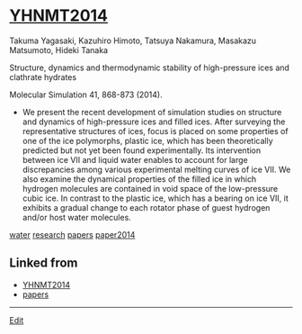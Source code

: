 ---
---
# [YHNMT2014](YHNMT2014)

Takuma Yagasaki, Kazuhiro Himoto, Tatsuya Nakamura, Masakazu Matsumoto, Hideki Tanaka

Structure, dynamics and thermodynamic stability of high-pressure ices and clathrate hydrates

Molecular Simulation 41, 868-873 (2014).


* We present the recent development of simulation studies on structure and dynamics of high-pressure ices and filled ices. After surveying the representative structures of ices, focus is placed on some properties of one of the ice polymorphs, plastic ice, which has been theoretically predicted but not yet been found experimentally. Its intervention between ice VII and liquid water enables to account for large discrepancies among various experimental melting curves of ice VII. We also examine the dynamical properties of the filled ice in which hydrogen molecules are contained in void space of the low-pressure cubic ice. In contrast to the plastic ice, which has a bearing on ice VII, it exhibits a gradual change to each rotator phase of guest hydrogen and/or host water molecules.



[water](water) [research](research) [papers](papers) [paper2014](paper2014) 


## Linked from

* [YHNMT2014](YHNMT2014.md)
* [papers](papers.md)


----
[Edit](https://github.com/vitroid/vitroid.github.io/edit/master/MD/YHNMT2014.md)
